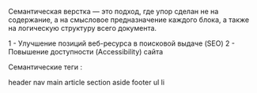 <!-- Семантичность тегов -->

Семантическая верстка — это подход, где упор сделан не на содержание, а на смысловое предназначение
каждого блока, а также на логическую структуру всего документа.

1 - Улучшение позиций веб-ресурса в поисковой выдаче (SEO)
2 - Повышение доступности (Accessibility) сайта

Семантические теги :

header
nav
main
article
section
aside
footer
ul
li
